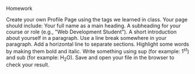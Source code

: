 Homework

Create your own Profile Page using the tags we learned in class.
Your page should include:
Your full name as a main heading.
A subheading for your course or role (e.g., "Web Development Student").
A short introduction about yourself in a paragraph.
Use a line break somewhere in your paragraph.
Add a horizontal line to separate sections.
Highlight some words by making them bold and italic.
Write something using sup (for example: 1<sup>st</sup>) and sub (for example: H<sub>2</sub>O).
Save and open your file in the browser to check your result.